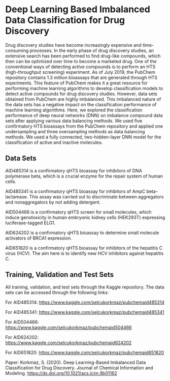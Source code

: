 # Deep Learning Based Imbalanced Data Classification for Drug Discovery

Drug discovery studies have become increasingly expensive and time-consuming processes. In the early phase of drug discovery studies, an extensive search has been performed to find drug-like compounds, which then can be optimized over time to become a marketed drug. One of the conventional ways of detecting active compounds is to perform an HTS (high-throughput screening) experiment. As of July 2019, the PubChem repository contains 1.3 million bioassays that are generated through HTS experiments. This feature of PubChem makes it a great resource for performing machine learning algorithms to develop classification models to detect active compounds for drug discovery studies. However, data sets obtained from PubChem are highly imbalanced. This imbalanced nature of the data sets has a negative impact on the classification performance of machine learning algorithms. Here, we explored the classification performance of deep neural networks (DNN) on imbalance compound data sets after applying various data balancing methods. We used five confirmatory HTS bioassays from the PubChem repository and applied one undersampling and three oversampling methods as data balancing methods. We used a fully connected, two-hidden-layer DNN model for the classification of active and inactive molecules.

## Data Sets 

*AID485314* is a confirmatory qHTS bioassay for inhibitors of DNA polymerase beta, which is a crucial enzyme for the repair system of human cells.

AID485341 is a confirmatory qHTS bioassay for inhibitors of AmpC beta-lactamase. This assay was carried out to discriminate between aggregators and nonaggregators by not adding detergent. 

AID504466 is a confirmatory qHTS screen for small molecules, which induce genotoxicity in human embryonic kidney cells (HEK293T) expressing luciferase-tagged ELG1.

AID624202 is a confirmatory qHTS bioassay to determine small molecule activators of BRCA1 expression. 

AID651820 is a confirmatory qHTS bioassay for inhibitors of the hepatitis C virus (HCV). The aim here is to identify new
HCV inhibitors against hepatitis C.

## Training, Validation and Test Sets

All training, validation, and test sets through the Kaggle repository. The data sets can be accessed through the following links:

For AID485314: https://www.kaggle.com/selcukorkmaz/pubchemaid485314

For AID485341: https://www.kaggle.com/selcukorkmaz/pubchemaid485341

For AID504466: https://www.kaggle.com/selcukorkmaz/pubchemaid504466

For AID624202: https://www.kaggle.com/selcukorkmaz/pubchemaid624202

For AID651820: https://www.kaggle.com/selcukorkmaz/pubchemaid651820

Paper: Korkmaz, S. (2020). Deep Learning-Based Imbalanced Data Classification for Drug Discovery. Journal of Chemical Information and Modeling. https://dx.doi.org/10.1021/acs.jcim.9b01162
